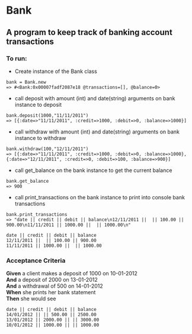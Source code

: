 # Bank

## A program to keep track of banking account transactions

### To run:
- Create instance of the Bank class
```
bank = Bank.new
=> #<Bank:0x00007fadf2087e18 @transactions=[], @balance=0> 
```

- call deposit with amount (int) and date(string) arguments on bank instance to deposit
```
bank.deposit(1000,"11/11/2011")
=> [{:date=>"11/11/2011", :credit=>1000, :debit=>0, :balance=>1000}]
```

- call withdraw with amount (int) and date(string) arguments on bank instance to withdraw
```
bank.withdraw(100,"12/11/2011")
=> [{:date=>"11/11/2011", :credit=>1000, :debit=>0, :balance=>1000}, {:date=>"12/11/2011", :credit=>0, :debit=>100, :balance=>900}] 
```

- call get_balance on the bank instance to get the current balance 
```
bank.get_balance
=> 900 
```

- call print_transactions on the bank instance to print into console bank transactions
```
bank.print_transactions
=> "date || credit || debit || balance\n12/11/2011 ||  || 100.00 || 900.00\n11/11/2011 || 1000.00 ||  || 1000.00\n" 

date || credit || debit || balance
12/11/2011 ||  || 100.00 || 900.00
11/11/2011 || 1000.00 ||  || 1000.00
```


### Acceptance Criteria

**Given** a client makes a deposit of 1000 on 10-01-2012  
**And** a deposit of 2000 on 13-01-2012  
**And** a withdrawal of 500 on 14-01-2012  
**When** she prints her bank statement  
**Then** she would see

```
date || credit || debit || balance
14/01/2012 || || 500.00 || 2500.00
13/01/2012 || 2000.00 || || 3000.00
10/01/2012 || 1000.00 || || 1000.00
```